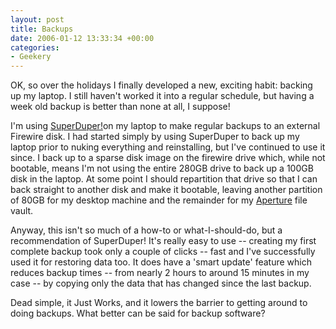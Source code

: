 ```yaml
---
layout: post
title: Backups
date: 2006-01-12 13:33:34 +00:00
categories:
- Geekery
---
```

OK, so over the holidays I finally developed a new, exciting habit: backing up my laptop.  I still haven't worked it into a regular schedule, but having a week old backup is better than none at all, I suppose!

I'm using <a href="http://www.shirt-pocket.com/SuperDuper/SuperDuperDescription.html">SuperDuper!</a>on my laptop to make regular backups to an external Firewire disk.  I had started simply by using SuperDuper to back up my laptop prior to nuking everything and reinstalling, but I've continued to use it since.  I back up to a sparse disk image on the firewire drive which, while not bootable, means I'm not using the entire 280GB drive to back up a 100GB disk in the laptop.  At some point I should repartition that drive so that I can back straight to another disk and make it bootable, leaving another partition of 80GB for my desktop machine and the remainder for my <a href="http://www.apple.com/aperture/">Aperture</a> file vault.

Anyway, this isn't so much of a how-to or what-I-should-do, but a recommendation of SuperDuper!  It's really easy to use -- creating my first complete backup took only a couple of clicks -- fast and I've successfully used it for restoring data too.  It does have a 'smart update' feature which reduces backup times -- from nearly 2 hours to around 15 minutes in my case -- by copying only the data that has changed since the last backup.

Dead simple, it Just Works, and it lowers the barrier to getting around to doing backups.  What better can be said for backup software?
